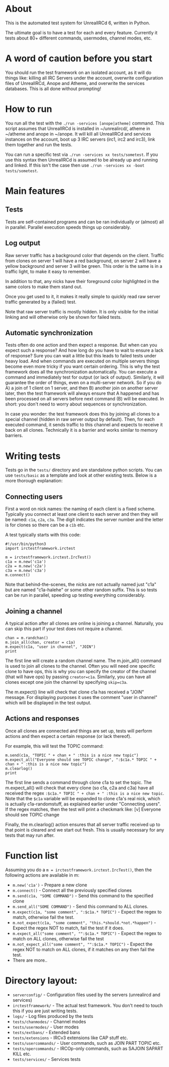 # About
This is the automated test system for UnrealIRCd 6, written in Python.

The ultimate goal is to have a test for each and every feature.
Currently it tests about 80+ different commands, usermodes, channel modes,
etc.

# A word of caution before you start
You should run the test framework on an isolated account, as it will
do things like: killing all IRC Servers under the account,
overwrite configuration files of UnrealIRCd, Anope and Atheme, and
overwrite the services databases. This is all done without prompting!

# How to run
You run all the test with the `./run -services [anope|atheme]` command.
This script assumes that UnrealIRCd is installed in ~/unrealircd/,
atheme in ~/atheme and anope in ~/anope.
It will kill all UnrealIRCd and services instances on the account,
boot up 3 IRC servers (irc1, irc2 and irc3), link them together
and run the tests.

You can run a specific test via `./run -services xx tests/sometest`.
If you use this syntax then UnrealIRCd is assumed to be already up and
running and linked. If this isn't the case then use
`./run -services xx -boot tests/sometest`.

# Main features
## Tests
Tests are self-contained programs and can be ran individually or (almost)
all in parallel. Parallel execution speeds things up considerably.

## Log output
Raw server traffic has a background color that depends on the client.
Traffic from clones on server 1 will have a red background, on server 2
will have a yellow background and server 3 will be green. This order
is the same is in a traffic light, to make it easy to remember.

In addition to that, any nicks have their foreground color highlighted
in the same colors to make them stand out.

Once you get used to it, it makes it really simple to quickly read
raw server traffic generated by a (failed) test.

Note that raw server traffic is mostly hidden. It is only visible for
the initial linking and will otherwise only be shown for failed tests.

## Automatic synchronization
Tests often do one action and then expect a response. But when can you
expect such a response? And how long do you have to wait to ensure a
lack of response? Sure you can wait a little but this leads to failed
tests under heavy load. And when commands are executed on multiple
servers things become even more tricky if you want certain ordering.
This is why the test framework does all the synchronization automatically.
You can execute a command and immediately test for output (or lack of
output). Similarly, it will guarantee the order of things, even on a
multi-server network. So if you do A) a join of 1 client on 1 server,
and then B) another join on another server later, then the test framework
will always ensure that A happened and has been processed on all servers
before next command (B) will be executed.
In short: you don't need to worry about sequences or synchronization.

In case you wonder: the test framework does this by joining all clones
to a special channel (hidden in raw server output by default). Then,
for each executed command, it sends traffic to this channel and expects
to receive it back on all clones. Technically it is a barrier and
works similar to memory barriers.

# Writing tests

Tests go in the `tests/` directory and are standalone python scripts.
You can use `tests/basic` as a template and look at other existing tests.
Below is a more thorough explanation:

## Connecting users

First a word on nick names: the naming of each client is a fixed scheme.
Typically you connect at least one client to each server and then they
will be named: `c1a`, `c2a`, `c3a`. The digit indicates the server number
and the letter is for clones so there can be a `c1b` etc.

A test typically starts with this code:
```
#!/usr/bin/python3
import irctestframework.irctest

m = irctestframework.irctest.IrcTest()
c1a = m.new('c1a')
c2a = m.new('c2a')
c3a = m.new('c3a')
m.connect()
```

Note that behind-the-scenes, the nicks are not actually named just "c1a"
but are named "c1a-halehe" or some other random suffix. This is so tests
can be run in parallel, speeding up testing everything considerably.

## Joining a channel

A typical action after all clones are online is joining a channel.
Naturally, you can skip this part if your test does not require a channel.

```
chan = m.randchan()
m.join_all(chan, creator = c1a)
m.expect(c1a, "user in channel", "JOIN")
print
```

The first line will create a random channel name.
The m.join_all() command is used to join all clones to the channel.
Often you will need one specific clone to have ops, this is why you
can specify the creator of the channel (that will have ops) by
passing `creator=c1a`. Similarly, you can have all clones except
one join the channel by specifying `skip=c3a`.

The m.expect() line will check that clone c1a has received a "JOIN"
message. For displaying purposes it uses the comment "user in channel"
which will be displayed in the test output.

## Actions and responses
Once all clones are connected and things are set up, tests will
perform actions and then expect a certain response (or lack thereof).

For example, this will test the TOPIC command:
```
m.send(c1a, "TOPIC " + chan + " :this is a nice new topic")
m.expect_all("Everyone should see TOPIC change", ":$c1a.* TOPIC " + chan + " :this is a nice new topic")
m.clearlog()
print
```

The first line sends a command through clone c1a to set the topic.
The m.expect_all() will check that every clone (so c1a, c2a and c3a)
have all received the regex `:$c1a.* TOPIC " + chan + " :this is a nice new topic`.
Note that the `$c1a` variable will be expanded to clone c1a's
real nick, which is actually c1a-randomstuff, as explained earlier
under "Connecting users".
If the regex matches, then the test will print a checkmark like:
[v] Everyone should see TOPIC change

Finally, the m.clearlog() action ensures that all server traffic
received up to that point is cleared and we start out fresh.
This is usually necessary for any tests that may run after.

# Function list
Assuming you do a `m = irctestframework.irctest.IrcTest()`, then
the following actions are available in m:
* `m.new('c1a')` - Prepare a new clone
* `m.connect()` - Connect all the previously specified clones
* `m.send(c1a, "SOME COMMAND")` - Send this command to the specified clone
* `m.send_all("SOME COMMAND")` - Send this command to ALL clones.
* `m.expect(c1a, "some comment", ":$c1a.* TOPIC")` - Expect the regex to match, otherwise fail the test.
* `m.not_expect(c1a, "some comment", "this.*should.*not.*happen")` - Expect the regex NOT to match, fail the test if it does.
* `m.expect_all("some comment", "":$c1a.* TOPIC")` - Expect the regex to match on ALL clones, otherwise fail the test
* `m.not_expect_all("some comment", "":$c1a.* TOPIC")` - Expect the regex NOT to match on ALL clones, if it matches on any then fail the test.
* There are more..

# Directory layout:
* `serverconfig/` - Configuration files used by the servers (unrealircd and services)
* `irctestframework/` - The actual test framework. You don't need to touch this if you are just writing tests.
* `logs/` - Log files produced by the tests
* `tests/chanmodes/` - Channel modes
* `tests/usermodes/` - User modes
* `tests/extbans/` - Extended bans
* `tests/extensions` - IRCv3 extensions like CAP stuff etc.
* `tests/usercommands/` - User commands, such as JOIN PART TOPIC etc.
* `tests/opercommands/` - IRCOp-only commands, such as SAJOIN SAPART KILL etc.
* `tests/services/` - Services tests
